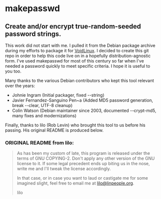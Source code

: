 # makepasswd

## Create and/or encrypt true-random-seeded password strings.

This work did not start with me.  I pulled it from the Debian package archive
during my efforts to package it for [VoidLinux](http://www.voidlinux.eu/).  I
decided to create this git repo in order to help this code live on in a
hopefully distribution-agnostic form.  I've used makepasswd for most of this
century so far when I've needed a password quickly to meet specific criteria.
I hope it is useful to you too.

Many thanks to the various Debian contributors who kept this tool relevant
over the years:

- Johnie Ingram (Initial packager, fixed --string)
- Javier Fernandez-Sanguino Pen~a (Added MD5 password generation, break
  --clear, UTF-8 cleanup)
- Colin Watson (Debian maintainer since 2003, documented --crypt-md5, many
  fixes and modernizations)

Finally, thanks to lilo (Rob Levin) who brought this tool to us before his
passing.  His original README is produced below.

###  ORIGINAL README from lilo:
> As has been my custom of late, this program is released under the terms of
> GNU COPYING-2.  Don't apply any other version of the GNU license to it. If
> some legal precedent ends up biting us in the nose, write me and I'll tweak
> the license accordingly.
> 
> In that case, or in case you want to laud or castigate me for some imagined
> slight, feel free to email me at lilo@linpeople.org.
> 
> 
> lilo
